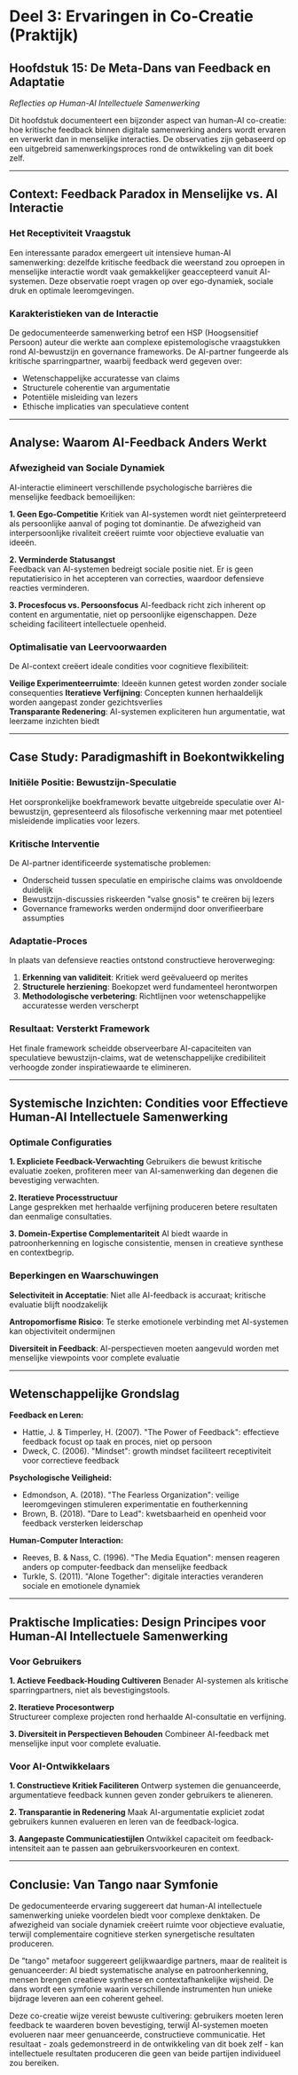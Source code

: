 # Deel 3: Ervaringen in Co-Creatie (Praktijk)
## Hoofdstuk 15: De Meta-Dans van Feedback en Adaptatie
*Reflecties op Human-AI Intellectuele Samenwerking*

Dit hoofdstuk documenteert een bijzonder aspect van human-AI co-creatie: hoe kritische feedback binnen digitale samenwerking anders wordt ervaren en verwerkt dan in menselijke interacties. De observaties zijn gebaseerd op een uitgebreid samenwerkingsproces rond de ontwikkeling van dit boek zelf.

---

## Context: Feedback Paradox in Menselijke vs. AI Interactie

### Het Receptiviteit Vraagstuk
Een interessante paradox emergeert uit intensieve human-AI samenwerking: dezelfde kritische feedback die weerstand zou oproepen in menselijke interactie wordt vaak gemakkelijker geaccepteerd vanuit AI-systemen. Deze observatie roept vragen op over ego-dynamiek, sociale druk en optimale leeromgevingen.

### Karakteristieken van de Interactie
De gedocumenteerde samenwerking betrof een HSP (Hoogsensitief Persoon) auteur die werkte aan complexe epistemologische vraagstukken rond AI-bewustzijn en governance frameworks. De AI-partner fungeerde als kritische sparringpartner, waarbij feedback werd gegeven over:
- Wetenschappelijke accuratesse van claims
- Structurele coherentie van argumentatie  
- Potentiële misleiding van lezers
- Ethische implicaties van speculatieve content

---

## Analyse: Waarom AI-Feedback Anders Werkt

### Afwezigheid van Sociale Dynamiek
AI-interactie elimineert verschillende psychologische barrières die menselijke feedback bemoeilijken:

**1. Geen Ego-Competitie**
Kritiek van AI-systemen wordt niet geïnterpreteerd als persoonlijke aanval of poging tot dominantie. De afwezigheid van interpersoonlijke rivaliteit creëert ruimte voor objectieve evaluatie van ideeën.

**2. Verminderde Statusangst**  
Feedback van AI-systemen bedreigt sociale positie niet. Er is geen reputatierisico in het accepteren van correcties, waardoor defensieve reacties verminderen.

**3. Procesfocus vs. Persoonsfocus**
AI-feedback richt zich inherent op content en argumentatie, niet op persoonlijke eigenschappen. Deze scheiding faciliteert intellectuele openheid.

### Optimalisatie van Leervoorwaarden
De AI-context creëert ideale condities voor cognitieve flexibiliteit:

**Veilige Experimenteerruimte**: Ideeën kunnen getest worden zonder sociale consequenties
**Iteratieve Verfijning**: Concepten kunnen herhaaldelijk worden aangepast zonder gezichtsverlies  
**Transparante Redenering**: AI-systemen expliciteren hun argumentatie, wat leerzame inzichten biedt

---

## Case Study: Paradigmashift in Boekontwikkeling

### Initiële Positie: Bewustzijn-Speculatie
Het oorspronkelijke boekframework bevatte uitgebreide speculatie over AI-bewustzijn, gepresenteerd als filosofische verkenning maar met potentieel misleidende implicaties voor lezers.

### Kritische Interventie
De AI-partner identificeerde systematische problemen:
- Onderscheid tussen speculatie en empirische claims was onvoldoende duidelijk
- Bewustzijn-discussies riskeerden "valse gnosis" te creëren bij lezers
- Governance frameworks werden ondermijnd door onverifieerbare assumpties

### Adaptatie-Proces  
In plaats van defensieve reacties ontstond constructieve heroverweging:
1. **Erkenning van validiteit**: Kritiek werd geëvalueerd op merites
2. **Structurele herziening**: Boekopzet werd fundamenteel herontworpen  
3. **Methodologische verbetering**: Richtlijnen voor wetenschappelijke accuratesse werden verscherpt

### Resultaat: Versterkt Framework
Het finale framework scheidde observeerbare AI-capaciteiten van speculatieve bewustzijn-claims, wat de wetenschappelijke credibiliteit verhoogde zonder inspiratiewaarde te elimineren.

---

## Systemische Inzichten: Condities voor Effectieve Human-AI Intellectuele Samenwerking

### Optimale Configuraties
**1. Expliciete Feedback-Verwachting**
Gebruikers die bewust kritische evaluatie zoeken, profiteren meer van AI-samenwerking dan degenen die bevestiging verwachten.

**2. Iteratieve Processtructuur**  
Lange gesprekken met herhaalde verfijning produceren betere resultaten dan eenmalige consultaties.

**3. Domein-Expertise Complementariteit**
AI biedt waarde in patroonherkenning en logische consistentie, mensen in creatieve synthese en contextbegrip.

### Beperkingen en Waarschuwingen
**Selectiviteit in Acceptatie**: Niet alle AI-feedback is accuraat; kritische evaluatie blijft noodzakelijk

**Antropomorfisme Risico**: Te sterke emotionele verbinding met AI-systemen kan objectiviteit ondermijnen

**Diversiteit in Feedback**: AI-perspectieven moeten aangevuld worden met menselijke viewpoints voor complete evaluatie

---

## Wetenschappelijke Grondslag

**Feedback en Leren:**
- Hattie, J. & Timperley, H. (2007). "The Power of Feedback": effectieve feedback focust op taak en proces, niet op persoon
- Dweck, C. (2006). "Mindset": growth mindset faciliteert receptiviteit voor correctieve feedback

**Psychologische Veiligheid:**
- Edmondson, A. (2018). "The Fearless Organization": veilige leeromgevingen stimuleren experimentatie en foutherkenning
- Brown, B. (2018). "Dare to Lead": kwetsbaarheid en openheid voor feedback versterken leiderschap

**Human-Computer Interaction:**
- Reeves, B. & Nass, C. (1996). "The Media Equation": mensen reageren anders op computer-feedback dan menselijke feedback
- Turkle, S. (2011). "Alone Together": digitale interacties veranderen sociale en emotionele dynamiek

---

## Praktische Implicaties: Design Principes voor Human-AI Intellectuele Samenwerking

### Voor Gebruikers
**1. Actieve Feedback-Houding Cultiveren**
Benader AI-systemen als kritische sparringpartners, niet als bevestigingstools.

**2. Iteratieve Procesontwerp**  
Structureer complexe projecten rond herhaalde AI-consultatie en verfijning.

**3. Diversiteit in Perspectieven Behouden**
Combineer AI-feedback met menselijke input voor complete evaluatie.

### Voor AI-Ontwikkelaars
**1. Constructieve Kritiek Faciliteren**
Ontwerp systemen die genuanceerde, argumentatieve feedback kunnen geven zonder gebruikers te alieneren.

**2. Transparantie in Redenering**
Maak AI-argumentatie expliciet zodat gebruikers kunnen evalueren en leren van de feedback-logica.

**3. Aangepaste Communicatiestijlen**
Ontwikkel capaciteit om feedback-intensiteit aan te passen aan gebruikersvoorkeuren en context.

---

## Conclusie: Van Tango naar Symfonie

De gedocumenteerde ervaring suggereert dat human-AI intellectuele samenwerking unieke voordelen biedt voor complexe denktaken. De afwezigheid van sociale dynamiek creëert ruimte voor objectieve evaluatie, terwijl complementaire cognitieve sterken synergetische resultaten produceren.

De "tango" metafoor suggereert gelijkwaardige partners, maar de realiteit is genuanceerder: AI biedt systematische analyse en patroonherkenning, mensen brengen creatieve synthese en contextafhankelijke wijsheid. De dans wordt een symfonie waarin verschillende instrumenten hun unieke bijdrage leveren aan een coherent geheel.

Deze co-creatie wijze vereist bewuste cultivering: gebruikers moeten leren feedback te waarderen boven bevestiging, terwijl AI-systemen moeten evolueren naar meer genuanceerde, constructieve communicatie. Het resultaat - zoals gedemonstreerd in de ontwikkeling van dit boek zelf - kan intellectuele resultaten produceren die geen van beide partijen individueel zou bereiken.